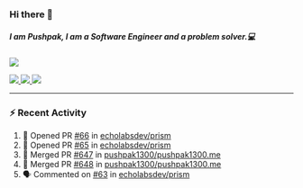 ### Hi there 👋

##### I am Pushpak, I am a Software Engineer and a problem solver.💻

<a href='https://twitter.com/pushpak1300'><a href="https://pushpak1300.me/" target="_blank">
  <img src="https://img.shields.io/badge/website-%23E34F26.svg?&style=for-the-badge" />
</a> 
 
 <a href="https://twitter.com/pushpak1300" target="_blank">
  <img src="https://img.shields.io/badge/twitter-%231DA1F2.svg?&style=for-the-badge&logo=twitter&logoColor=white" />
</a> 

<a href="https://www.linkedin.com/in/pushpak-c-286b17b1/" target="_blank">
  <img src="https://img.shields.io/badge/linkedin-%230077B5.svg?&style=for-the-badge&logo=linkedin&logoColor=white" />
</a> 

<a href="https://dev.to/pushpak1300/" target="_blank">
  <img src="http://img.shields.io/badge/dev.to-gray?style=for-the-badge&logo=dev.to&?logoColor=white?logoWidth=100?label=" />
</a> 


</p>

---

### ⚡ Recent Activity

<!--START_SECTION:activity-->
1. 💪 Opened PR [#66](https://github.com/echolabsdev/prism/pull/66) in [echolabsdev/prism](https://github.com/echolabsdev/prism)
2. 💪 Opened PR [#65](https://github.com/echolabsdev/prism/pull/65) in [echolabsdev/prism](https://github.com/echolabsdev/prism)
3. 🎉 Merged PR [#647](https://github.com/pushpak1300/pushpak1300.me/pull/647) in [pushpak1300/pushpak1300.me](https://github.com/pushpak1300/pushpak1300.me)
4. 🎉 Merged PR [#648](https://github.com/pushpak1300/pushpak1300.me/pull/648) in [pushpak1300/pushpak1300.me](https://github.com/pushpak1300/pushpak1300.me)
5. 🗣 Commented on [#63](https://github.com/echolabsdev/prism/issues/63#issuecomment-2481542004) in [echolabsdev/prism](https://github.com/echolabsdev/prism)
<!--END_SECTION:activity-->
